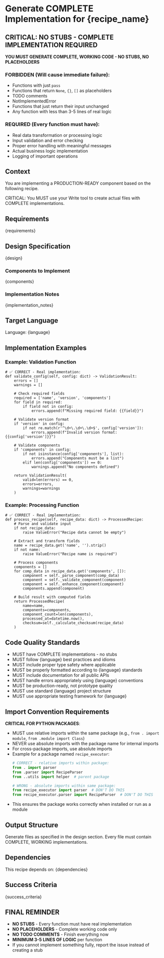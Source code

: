 # Generate COMPLETE Implementation for {recipe_name}

## CRITICAL: NO STUBS - COMPLETE IMPLEMENTATION REQUIRED

**YOU MUST GENERATE COMPLETE, WORKING CODE - NO STUBS, NO PLACEHOLDERS**

### FORBIDDEN (Will cause immediate failure):
- Functions with just `pass`
- Functions that return `None`, `{}`, `[]` as placeholders
- TODO comments
- NotImplementedError
- Functions that just return their input unchanged
- Any function with less than 3-5 lines of real logic

### REQUIRED (Every function must have):
- Real data transformation or processing logic
- Input validation and error checking
- Proper error handling with meaningful messages
- Actual business logic implementation
- Logging of important operations

## Context
You are implementing a PRODUCTION-READY component based on the following recipe.

CRITICAL: You MUST use your Write tool to create actual files with COMPLETE implementations.

## Requirements

{requirements}

## Design Specification

{design}

### Components to Implement

{components}

### Implementation Notes

{implementation_notes}

## Target Language

Language: {language}

## Implementation Examples

### Example: Validation Function
```{language}
# ✅ CORRECT - Real implementation:
def validate_config(self, config: dict) -> ValidationResult:
    errors = []
    warnings = []
    
    # Check required fields
    required = ['name', 'version', 'components']
    for field in required:
        if field not in config:
            errors.append(f"Missing required field: {{field}}")
    
    # Validate version format
    if 'version' in config:
        if not re.match(r'^\d+\.\d+\.\d+$', config['version']):
            errors.append(f"Invalid version format: {{config['version']}}")
    
    # Validate components
    if 'components' in config:
        if not isinstance(config['components'], list):
            errors.append("Components must be a list")
        elif len(config['components']) == 0:
            warnings.append("No components defined")
    
    return ValidationResult(
        valid=len(errors) == 0,
        errors=errors,
        warnings=warnings
    )
```

### Example: Processing Function
```{language}
# ✅ CORRECT - Real implementation:
def process_recipe(self, recipe_data: dict) -> ProcessedRecipe:
    # Parse and validate input
    if not recipe_data:
        raise ValueError("Recipe data cannot be empty")
    
    # Extract and transform fields
    name = recipe_data.get('name', '').strip()
    if not name:
        raise ValueError("Recipe name is required")
    
    # Process components
    components = []
    for comp_data in recipe_data.get('components', []):
        component = self._parse_component(comp_data)
        component = self._validate_component(component)
        component = self._enhance_component(component)
        components.append(component)
    
    # Build result with computed fields
    return ProcessedRecipe(
        name=name,
        components=components,
        component_count=len(components),
        processed_at=datetime.now(),
        checksum=self._calculate_checksum(recipe_data)
    )
```

## Code Quality Standards

- MUST have COMPLETE implementations - no stubs
- MUST follow {language} best practices and idioms
- MUST include proper type safety where applicable
- MUST be properly formatted according to {language} standards
- MUST include documentation for all public APIs
- MUST handle errors appropriately using {language} conventions
- MUST be production-ready, not prototype quality
- MUST use standard {language} project structure
- MUST use appropriate testing framework for {language}

## Import Convention Requirements

**CRITICAL FOR PYTHON PACKAGES**:
- MUST use relative imports within the same package (e.g., `from . import module`, `from .module import Class`)
- NEVER use absolute imports with the package name for internal imports
- For cross-package imports, use absolute imports
- Example for a package named `recipe_executor`:
  ```python
  # CORRECT - relative imports within package:
  from . import parser
  from .parser import RecipeParser
  from ..utils import helper  # parent package
  
  # WRONG - absolute imports within same package:
  from recipe_executor import parser  # DON'T DO THIS
  from recipe_executor.parser import RecipeParser  # DON'T DO THIS
  ```
- This ensures the package works correctly when installed or run as a module

## Output Structure

Generate files as specified in the design section.
Every file must contain COMPLETE, WORKING implementations.

## Dependencies

This recipe depends on: {dependencies}

## Success Criteria

{success_criteria}

## FINAL REMINDER

- **NO STUBS** - Every function must have real implementation
- **NO PLACEHOLDERS** - Complete working code only
- **NO TODO COMMENTS** - Finish everything now
- **MINIMUM 3-5 LINES OF LOGIC** per function
- If you cannot implement something fully, report the issue instead of creating a stub